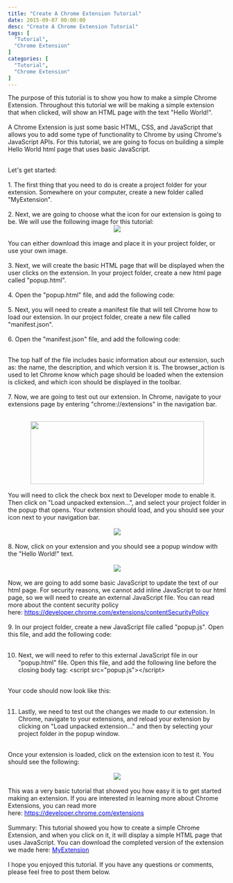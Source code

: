 ```yaml
---
title: "Create A Chrome Extension Tutorial"
date: 2015-09-07 00:00:00
desc: "Create A Chrome Extension Tutorial"
tags: [
  "Tutorial",
  "Chrome Extension"
]
categories: [
  "Tutorial",
  "Chrome Extension"
]
---
```


The purpose of this tutorial is to show you how to make a simple Chrome Extension. Throughout this tutorial we will be making a simple extension that when clicked, will show an HTML page with the text "Hello World!".<br />
<br />
A Chrome Extension is just some basic HTML, CSS, and JavaScript that allows you to add some type of functionality to Chrome by using Chrome's JavaScript APIs. For this tutorial, we are going to focus on building a simple Hello World html page that uses basic JavaScript.<br />
<br />
<div>
Let's get started:</div>
<div>
<br /></div>
<div>
1. The first thing that you need to do is create a project folder for your extension. Somewhere on your computer, create a new folder called "MyExtension".<br />
<br />
2. Next, we are going to choose what the icon for our extension is going to be. We will use the following image for this tutorial:<br />
<div class="separator" style="clear: both; text-align: center;">
<a href="http://2.bp.blogspot.com/-V9iT0dp7RzA/VdDKC2sRtaI/AAAAAAAAAXU/58_4ma0_x5o/s1600/icon.png" imageanchor="1" style="margin-left: 1em; margin-right: 1em;"><img border="0" src="https://2.bp.blogspot.com/-V9iT0dp7RzA/VdDKC2sRtaI/AAAAAAAAAXU/58_4ma0_x5o/s1600/icon.png" /></a></div>
<br />
You can either download this image and place it in your project folder, or use your own image.<br />
<br />
3. Next, we will create the basic HTML page that will be displayed when the user clicks on the extension. In your project folder, create a new html page called "popup.html".<br />
<br />
4. Open the "popup.html" file, and add the following code:<br />
<br />
<script src="https://gist.github.com/scottwestover/ce6e1ac4b6baa31ddd18.js"></script>
5. Next, you will need to create a manifest file that will tell Chrome how to load our extension. In our project folder, create a new file called "manifest.json".<br />
<br />
6. Open the "manifest.json" file, and add the following code:<br />
<br />
<script src="https://gist.github.com/scottwestover/04e8587ac6c23cf1ed69.js"></script>

The top half of the file includes basic information about our extension, such as: the name, the description, and which version it is. The browser_action is used to let Chrome know which page should be loaded when the extension is clicked, and which icon should be displayed in the toolbar.<br />
<br />
7. Now, we are going to test out our extension. In Chrome, navigate to your extensions page by entering "chrome://extensions" in the navigation bar.<br />
<br />
<div class="separator" style="clear: both; text-align: center;">
<a href="http://1.bp.blogspot.com/-lUUaqyk_F4Y/VdDQ5I9syGI/AAAAAAAAAXo/hk1_S2H4KO0/s1600/2015-08-16_1412.png" imageanchor="1" style="margin-left: 1em; margin-right: 1em;"><img border="0" height="145" src="https://1.bp.blogspot.com/-lUUaqyk_F4Y/VdDQ5I9syGI/AAAAAAAAAXo/hk1_S2H4KO0/s400/2015-08-16_1412.png" width="400" /></a></div>
<br />
You will need to click the check box next to Developer mode to enable it. Then click on "Load unpacked extension...", and select your project folder in the popup that opens. Your extension should load, and you should see your icon next to your navigation bar.<br />
<br />
<div class="separator" style="clear: both; text-align: center;">
<a href="http://3.bp.blogspot.com/-e0VW7L0Akwk/VdDRfIKGnbI/AAAAAAAAAXw/Ld0nmLnK7fo/s1600/2015-08-16_1413.png" imageanchor="1" style="margin-left: 1em; margin-right: 1em;"><img border="0" src="https://3.bp.blogspot.com/-e0VW7L0Akwk/VdDRfIKGnbI/AAAAAAAAAXw/Ld0nmLnK7fo/s1600/2015-08-16_1413.png" /></a></div>
<br />
8. Now, click on your extension and you should see a popup window with the "Hello World!" text.<br />
<br />
<div class="separator" style="clear: both; text-align: center;">
<a href="http://1.bp.blogspot.com/-ushABLiRU58/VdDUqlRdKLI/AAAAAAAAAYA/NPL1C6lfgjA/s1600/2015-08-16_1413_001.png" imageanchor="1" style="margin-left: 1em; margin-right: 1em;"><img border="0" src="https://1.bp.blogspot.com/-ushABLiRU58/VdDUqlRdKLI/AAAAAAAAAYA/NPL1C6lfgjA/s1600/2015-08-16_1413_001.png" /></a></div>
<br />
Now, we are going to add some basic JavaScript to update the text of our html page. For security reasons, we cannot add inline JavaScript to our html page, so we will need to create an external JavaScript file. You can read more about the content security policy here:&nbsp;<a href="https://developer.chrome.com/extensions/contentSecurityPolicy"><span style="color: blue;">https://developer.chrome.com/extensions/contentSecurityPolicy</span></a><br />
<br />
9. In our project folder, create a new JavaScript file called "popup.js". Open this file, and add the following code:<br />
<br />
<script src="https://gist.github.com/scottwestover/88c4a24abd9eefad7d1d.js"></script>

10. Next, we will need to refer to this external JavaScript file in our "popup.html" file. Open this file, and add the following line before the closing body tag: &lt;script src="popup.js"&gt;&lt;/script&gt;<br />
<br />
Your code should now look like this:<br />
<br />
<script src="https://gist.github.com/scottwestover/46b892eb005ad80f24ac.js"></script>

11. Lastly, we need to test out the changes we made to our extension. In Chrome, navigate to your extensions, and reload your extension by clicking on "Load unpacked extension..." and then by selecting your project folder in the popup window.<br />
<br />
Once your extension is loaded, click on the extension icon to test it. You should see the following:<br />
<br />
<div class="separator" style="clear: both; text-align: center;">
<a href="http://1.bp.blogspot.com/-0nKNTKsoWTo/VdDXS5dvRgI/AAAAAAAAAYQ/lpdL4XxUt14/s1600/2015-08-16_1439.png" imageanchor="1" style="margin-left: 1em; margin-right: 1em;"><img border="0" src="https://1.bp.blogspot.com/-0nKNTKsoWTo/VdDXS5dvRgI/AAAAAAAAAYQ/lpdL4XxUt14/s1600/2015-08-16_1439.png" /></a></div>
<br /></div>
<div>
This was a very basic tutorial that showed you how easy it is to get started making an extension. If you are interested in learning more about Chrome Extensions, you can read more here:&nbsp;<a href="https://developer.chrome.com/extensions"><span style="color: blue;">https://developer.chrome.com/extensions</span></a><br />
<br />
Summary: This tutorial showed you how to create a simple Chrome Extension, and when you click on it, it will display a simple HTML page that uses JavaScript. You can download the completed version of the extension we made here:&nbsp;<a href="https://drive.google.com/file/d/0B3v-p63HExgeRHRjdmhfS19IYlE/view?usp=sharing"><span style="color: blue;">MyExtension</span></a></div>
<div>
<br /></div>
<div>
I hope you enjoyed this tutorial. If you have any questions or comments, please feel free to post them below.</div>

